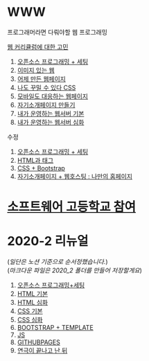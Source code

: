 # WWW
프로그래머라면 다뤄야할 웹 프로그래밍

[웹 커리큘럼에 대한 고민](curriculum.md)

1. [오픈소스 프로그래밍 + 세팅](documents/1.opensource+settings.md)
2. [이미지 있는 웹](documents/2.webWithImg.md)
3. [어제 만든 웹페이지](documents/3.yesterdayWeb.md)
4. [나도 꾸밀 수 있다 CSS](documents/4.css.md)
5. [모바일도 대응하는 웹페이지](documents/5.responsiveWeb.md)
6. [자기소개페이지 만들기](documents/6.introductionWeb.md)
7. [내가 운영하는 웹서버 기본](documents/7.myWebServer1.md)
8. [내가 운영하는 웹서버 심화](documents/8.myWebServer2.md)

수정
1. [오픈소스 프로그래밍 + 세팅](documents/1.opensource+settings.md)
2. [HTML과 태그](documents/2.web_tag.md)
3. [CSS + Bootstrap](documents/4.css_bootstrap.md)
4. [자기소개페이지 + 웹호스팅 : 나만의 홈페이지](documents/6.introductionWeb.md)

# [소프트웨어 고등학교 참여](SoftwareHighSchool/SoftwareHighschool.md)

# 2020-2 리뉴얼
(*일단은 노션 기준으로 순서정했습니다.*)  
(*마크다운 파일은 2020_2 폴더를 만들어 저장할게요*)
1. [오픈소스 프로그래밍+세팅]()
2. [HTML 기본]()
3. [HTML 심화]()
4. [CSS 기본](./2020_2/CSS_1.md)
5. [CSS 심화](./2020_2/CSS_2.md)
6. [BOOTSTRAP + TEMPLATE](./2020_2/bootstrap.md)
7. [JS]()
8. [GITHUBPAGES]()
9. [연극이 끝나고 난 뒤](./2020_2/Jekyll.md)

